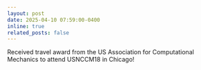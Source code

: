 ```yaml
---
layout: post
date: 2025-04-10 07:59:00-0400
inline: true
related_posts: false
---
```


Received travel award from the US Association for Computational Mechanics to attend USNCCM18 in Chicago!
